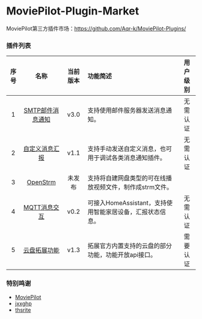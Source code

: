 # MoviePilot-Plugin-Market

MoviePilot第三方插件市场：https://github.com/Aqr-k/MoviePilot-Plugins/

### 插件列表

| 序号 |                名称                | 当前版本 |功能简述| 用户级别 |
|:--:|:--------------------------------:|:----:|:---|:---:|
| 1  |  [SMTP邮件消息通知](docs/SmtpMsg.md)   | v3.0 |支持使用邮件服务器发送消息通知。| 无需认证 |
| 2  | [自定义消息汇报](docs/SendCustomMsg.md) | v1.1 |支持手动发送自定义消息，也可用于调试各类消息通知插件。| 无需认证 |
| 3  |   [OpenStrm](docs/OpenStrm.md)   | 未发布  |支持将自建网盘类型的可在线播放视频文件，制作成strm文件。|     |
| 4  |  [MQTT消息交互](docs/MqttClient.md)  | v0.2 |可接入HomeAssistant，支持使用智能家居设备，汇报状态信息。| 无需认证 |
| 5  |   [云盘拓展功能](docs/CloudHelperPlus.md)   | v1.3 |拓展官方内置支持的云盘的部分功能，功能开放api接口。| 需要认证 |

### 特别鸣谢
- [MoviePilot](https://github.com/jxxghp/MoviePilot)
- [jxxghp](https://github.com/jxxghp)
- [thsrite](https://github.com/thsrite)
